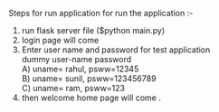Steps for run application for run the application :-</br>
1. run flask server file ($python main.py)</br>
2. login page will come</br>
3. Enter user name and password for test application</br>
  dummy user-name password</br>
  A)  uname= rahul,   psww=12345<br>
  B)  uname= sunil,   psww=123456789</br>
  C)  uname=  ram,   psww=123</br>
4. then welcome home page will come .<br>
